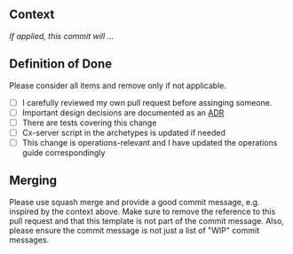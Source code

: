 ## Context

*If applied, this commit will ...*

## Definition of Done
Please consider all items and remove only if not applicable.

- [ ] I carefully reviewed my own pull request before assinging someone.
- [ ] Important design decisions are documented as an [ADR](https://github.com/SAP/cloud-s4-sdk-pipeline/tree/master/doc/architecture/decisions)
- [ ] There are tests covering this change
- [ ] Cx-server script in the archetypes is updated if needed
- [ ] This change is operations-relevant and I have updated the operations guide correspondingly

## Merging
Please use squash merge and provide a good commit message, e.g. inspired by the context above. 
Make sure to remove the reference to this pull request and that this template is not part of the commit message.
Also, please ensure the commit message is not just a list of "WIP" commit messages.
